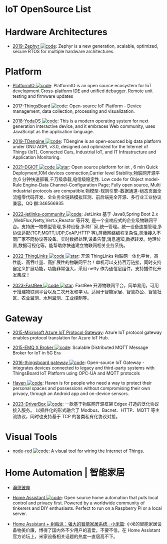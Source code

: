 # IoT OpenSource List

# Hardware Architectures

- [2019-Zephyr ![code](https://ng-tech.icu/assets/code.svg)](https://github.com/zephyrproject-rtos/zephyr): Zephyr is a new generation, scalable, optimized, secure RTOS for multiple hardware architectures.

# Platform

- [PlatformIO ![code](https://ng-tech.icu/assets/code.svg)](https://platformio.org/): PlatformIO is an open source ecosystem for IoT development Cross-platform IDE and unified debugger. Remote unit testing and firmware updates

- [2017-ThingsBoard ![code](https://ng-tech.icu/assets/code.svg)](https://github.com/thingsboard/thingsboard): Open-source IoT Platform - Device management, data collection, processing and visualization.

- [2018-YodaOS ![code](https://ng-tech.icu/assets/code.svg)](https://github.com/yodaos-project/yodaos): This is a modern operating system for next generation interactive device, and it embraces Web community, uses JavaScript as the application language.

- [2019-TDengine ![code](https://ng-tech.icu/assets/code.svg)](https://github.com/taosdata/TDengine): TDengine is an open-sourced big data platform under GNU AGPL v3.0, designed and optimized for the Internet of Things (IoT), Connected Cars, Industrial IoT, and IT Infrastructure and Application Monitoring.

- [2021-DGIOT ![code](https://ng-tech.icu/assets/code.svg) ![star](https://img.shields.io/github/stars/dgiot/dgiot)](https://github.com/dgiot/dgiot): Open source platform for iot , 6 min Quick Deployment,10M devices connection,Carrier level Stability;物联网开源平台,6 分钟快速部署,千万级承载,电信级稳定性. Low code for Object model-Rule Engine-Data Channel-Configuration Page; Fully open source, Multi industrial protocols are compatible.物模型-规则引擎-数据通道-组态页面全流程零代码开发、全业务全链路模拟压测、前后端完全开源、多行业工业协议兼容。QQ 群:346566935

- [2022-jetlinks-community ![code](https://ng-tech.icu/assets/code.svg)](https://github.com/jetlinks/jetlinks-community): JetLinks 基于 Java8,Spring Boot 2.x ,WebFlux,Netty,Vert.x,Reactor 等开发, 是一个全响应式的企业级物联网平台。支持统一物模型管理,多种设备,多种厂家,统一管理。统一设备连接管理,多协议适配(TCP,MQTT,UDP,CoAP,HTTP 等),屏蔽网络编程复杂性,灵活接入不同厂家不同协议等设备。实时数据处理,设备告警,消息通知,数据转发。地理位置,数据可视化等。能帮助你快速建立物联网相关业务系统。

- [2022-ThingLinks ![code](https://ng-tech.icu/assets/code.svg) ![star](https://img.shields.io/github/stars/mqttsnet/thinglinks)](https://github.com/mqttsnet/thinglinks): 开源 ThingLinks 物联网一体化平台，高性能、高吞吐量、高扩展性的物联网平台！单机可以支持百万链接，同时支持自定义扩展功能，功能非常强大，采用 netty 作为通信层组件，支持插件化开发集成！

- [2023-FastBee ![code](https://ng-tech.icu/assets/code.svg) ![star](https://img.shields.io/github/stars/kerwincui/FastBee)](https://github.com/kerwincui/FastBee): FastBee 开源物联网平台，简单易用，可用于搭建物联网平台以及二次开发和学习。适用于智能家居、智慧办公、智慧社区、农业监测、水利监测、工业控制等。

# Gateway

- [2015-Microsoft Azure IoT Protocol Gateway](https://github.com/Azure/azure-iot-protocol-gateway): Azure IoT protocol gateway enables protocol translation for Azure IoT Hub.

- [2015-EMQ X Broker ![code](https://ng-tech.icu/assets/code.svg)](https://github.com/emqx/emqx): Scalable Distributed MQTT Message Broker for IoT in 5G Era

- [2016-thingsboard gateway ![code](https://ng-tech.icu/assets/code.svg)](https://github.com/thingsboard/thingsboard-gateway): Open-source IoT Gateway - integrates devices connected to legacy and third-party systems with ThingsBoard IoT Platform using OPC-UA and MQTT protocols

- [Haven ![code](https://ng-tech.icu/assets/code.svg)](https://github.com/guardianproject/haven): Haven is for people who need a way to protect their personal spaces and possessions without compromising their own privacy, through an Android app and on-device sensors.

- [2023-DriverBox ![code](https://ng-tech.icu/assets/code.svg)](https://gitee.com/iBUILDING-X/driver-box): 一款基于物联网开源框架 Edgex 打造的泛化协议接入服务。 以插件化的形式融合了 Modbus、Bacnet、HTTP、MQTT 等主流协议，同时也支持基于 TCP 的各类私有化协议对接。

# Visual Tools

- [node-red ![code](https://ng-tech.icu/assets/code.svg)](https://github.com/node-red/node-red): A visual tool for wiring the Internet of Things.

# Home Automation | 智能家居

- [瀚思彼岸](https://bbs.hassbian.com/forum.php)

- [Home Assistant ![code](https://ng-tech.icu/assets/code.svg)](https://www.home-assistant.io/): Open source home automation that puts local control and privacy first. Powered by a worldwide community of tinkerers and DIY enthusiasts. Perfect to run on a Raspberry Pi or a local server.

- [Home Assistant + 树莓派：强大的智能家居系统 · 小米篇](https://sspai.com/post/40113): 小米的智能家居设备物美价廉，博得了国内外不少用户的喜爱。不要不信，在 Home Assistant 官方论坛上，米家设备相关话题的热度一直居高不下。
